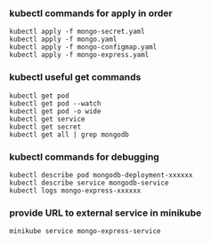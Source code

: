 ### kubectl commands for apply in order
    
    kubectl apply -f mongo-secret.yaml
    kubectl apply -f mongo.yaml
    kubectl apply -f mongo-configmap.yaml 
    kubectl apply -f mongo-express.yaml

### kubectl useful get commands

    kubectl get pod
    kubectl get pod --watch
    kubectl get pod -o wide
    kubectl get service
    kubectl get secret
    kubectl get all | grep mongodb

### kubectl commands for debugging

    kubectl describe pod mongodb-deployment-xxxxxx
    kubectl describe service mongodb-service
    kubectl logs mongo-express-xxxxxx

### provide URL to external service in minikube

    minikube service mongo-express-service